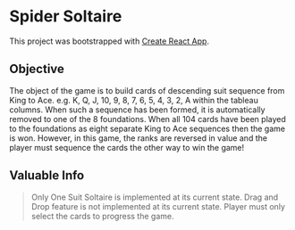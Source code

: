 # Spider Soltaire

This project was bootstrapped with [Create React App](https://github.com/facebook/create-react-app).

## Objective

The object of the game is to build cards of descending suit sequence from King to Ace. e.g. K, Q, J, 10, 9, 8, 7, 6, 5, 4, 3, 2, A within the tableau columns. When such a sequence has been formed, it is automatically removed to one of the 8 foundations. When all 104 cards have been played to the foundations as eight separate King to Ace sequences then the game is won.
However, in this game, the ranks are reversed in value and the player must sequence the cards the other way to win the game!

## Valuable Info

> Only One Suit Soltaire is implemented at its current state.
> Drag and Drop feature is not implemented at its current state. Player must only select the cards to progress the game.